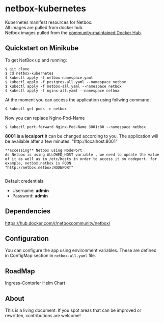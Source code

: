 # netbox-kubernetes

Kubernetes manifest resources for Netbox.  
All images are pulled from docker hub.  
Netbox images pulled from the [community-maintained Docker Hub](https://hub.docker.com/r/netboxcommunity/netbox/).


## Quickstart on Minikube

To get NetBox up and running:

```
$ git clone 
$ cd netbox-kubernetes
$ kubectl apply -f netbox-namespace.yaml 
$ kubectl apply -f postgres-all.yaml --namespace netbox
$ kubectl apply -f netbox-all.yaml --namespace netbox
$ kubectl apply -f nginx-all.yaml --namespace netbox
```

At the moment you can access the application using follwing command. 
```
$ kubectl get pods -n netbox
```
Now you can replace  Nginx-Pod-Name
```
$ kubectl port-forward Nginx-Pod-Name 8001:80 --namespace netbox
```
**8001 is a localport** It can be changed according to you. 
The application will be available after a few minutes.
"http://localhost:8001"

```
**accessing** Netbox using NodePort 
As Netbox is using ALLOWED_HOST variable , we need to update the value of it as well as in /etc/hosts in order to access it on nodeport. for example, netbox.netbox is FQDN   
"http://netbox.netbox:NODEPORT"
 
```
Default credentials:

* Username: **admin**
* Password: **admin**


## Dependencies

https://hub.docker.com/r/netboxcommunity/netbox/

## Configuration

You can configure the app using environment variables. These are defined in ConfigMap section in `netbox-all.yaml` file.

## RoadMap
Ingress-Contorler 
Helm Chart

## About
This is a living document. If you spot areas that can be improved or rewritten, contributions are welcome! 
